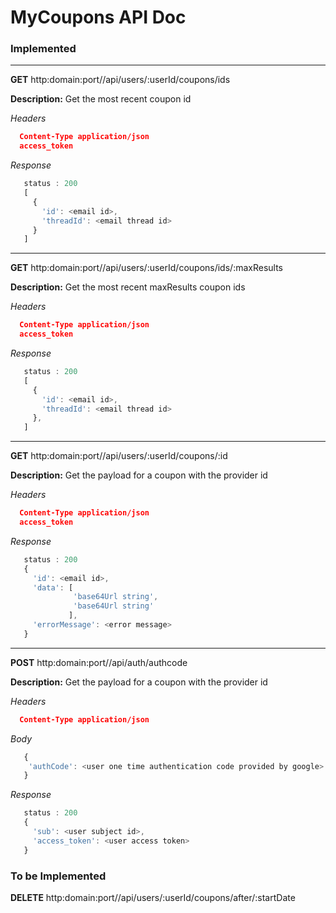 
# MyCoupons API Doc


### Implemented

___
**GET** http:domain:port//api/users/:userId/coupons/ids

  **Description:** Get the most recent coupon id
  
  *Headers*
  ```json
    Content-Type application/json
    access_token 
  ```
 *Response*
 ```javascript
    status : 200
    [
      {
        'id': <email id>,
        'threadId': <email thread id>
      }
    ]
 ```
___
**GET** http:domain:port//api/users/:userId/coupons/ids/:maxResults
  
  **Description:** Get the most recent maxResults coupon ids
  
  *Headers*
  ```json
    Content-Type application/json
    access_token 
  ```
 *Response*
 ```javascript
    status : 200
    [
      {
        'id': <email id>,
        'threadId': <email thread id>
      },
    ]
 ```
___
**GET** http:domain:port//api/users/:userId/coupons/:id
  
  **Description:** Get the payload for a coupon with the provider id
    
  *Headers*
  ```json
    Content-Type application/json
    access_token 
  ```
 *Response*
 ```javascript
    status : 200
    {
      'id': <email id>,
      'data': [
               'base64Url string',
               'base64Url string'
              ],
      'errorMessage': <error message>
    }
 ```
 
 ___
**POST** http:domain:port//api/auth/authcode
  
  **Description:** Get the payload for a coupon with the provider id
    
  *Headers*
  ```json
    Content-Type application/json 
  ```
  
  *Body*
  ```javascript
     {
      'authCode': <user one time authentication code provided by google>
     }
  ```
  
 *Response*
 ```javascript
    status : 200
    {
      'sub': <user subject id>,
      'access_token': <user access token>
    }
 ```

### To be Implemented

**DELETE** http:domain:port//api/users/:userId/coupons/after/:startDate
